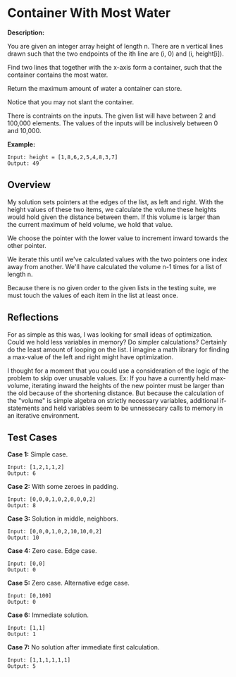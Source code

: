 # Container With Most Water

**Description:**

You are given an integer array height of length n. There are n vertical lines drawn such that the two endpoints of the ith line are (i, 0) and (i, height[i]).

Find two lines that together with the x-axis form a container, such that the container contains the most water.

Return the maximum amount of water a container can store.

Notice that you may not slant the container.

There is contraints on the inputs. The given list will have between 2 and 100,000 elements. The values of the inputs will be inclusively between 0 and 10,000.

**Example:**
```
Input: height = [1,8,6,2,5,4,8,3,7]
Output: 49
```

## Overview

My solution sets pointers at the edges of the list, as left and right. With the height values of these two items, we calculate the volume these heights would hold given the distance between them. If this volume is larger than the current maximum of held volume, we hold that value.

We choose the pointer with the lower value to increment inward towards the other pointer.

We iterate this until we've calculated values with the two pointers one index away from another. We'll have calculated the volume n-1 times for a list of length n.

Because there is no given order to the given lists in the testing suite, we must touch the values of each item in the list at least once.

## Reflections

For as simple as this was, I was looking for small ideas of optimization. Could we hold less variables in memory? Do simpler calculations? Certainly do the least amount of looping on the list. I imagine a math library for finding a max-value of the left and right might have optimization.

I thought for a moment that you could use a consideration of the logic of the problem to skip over unusable values. Ex: If you have a currently held max-volume, iterating inward the heights of the new pointer must be larger than the old because of the shortening distance. But because the calculation of the "volume" is simple algebra on strictly necessary variables, additional if-statements and held variables seem to be unnessecary calls to memory in an iterative environment.

## Test Cases

**Case 1:** Simple case.
```
Input: [1,2,1,1,2]
Output: 6 
```

**Case 2:** With some zeroes in padding.
```
Input: [0,0,0,1,0,2,0,0,0,2]
Output: 8
```

**Case 3:** Solution in middle, neighbors.
```
Input: [0,0,0,1,0,2,10,10,0,2]
Output: 10
```

**Case 4:** Zero case. Edge case.
```
Input: [0,0]
Output: 0
```

**Case 5:** Zero case. Alternative edge case.
```
Input: [0,100]
Output: 0
```

**Case 6:** Immediate solution.
```
Input: [1,1]
Output: 1
```

**Case 7:** No solution after immediate first calculation.
```
Input: [1,1,1,1,1,1]
Output: 5
```
